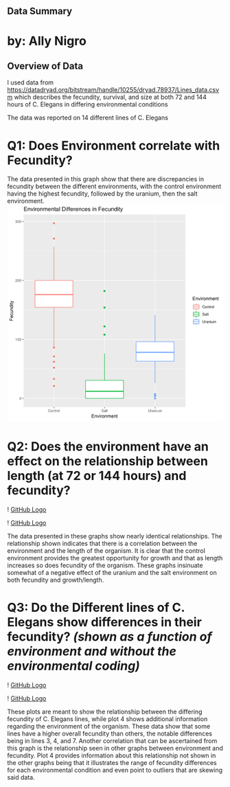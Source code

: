## **Data Summary**
# **by: Ally Nigro**


## **Overview of Data**

I used data from https://datadryad.org/bitstream/handle/10255/dryad.78937/Lines_data.csvm which describes the fecundity, survival, and size at both 72 and 144 hours of C. Elegans in differing environmental conditions

The data was reported on 14 different lines of C. Elegans

# **Q1: Does Environment correlate with Fecundity?**


The data presented in this graph show that there are discrepancies in fecundity between the different environments, with the control environment having the highest fecundity, followed by the uranium, then the salt environment.
![GitHub Logo](/arn9dx/plot1.png)

# **Q2: Does the environment have an effect on the relationship between length (at 72 or 144 hours) and fecundity?**
! [GitHub Logo](/arn9dx/plot2.png)

! [GitHub Logo](/arn9dx/plot3.png)

The data presented in these graphs show nearly identical relationships. The relationship shown indicates that there is a correlation between the environment and the length of the organism. It is clear that the control environment provides the greatest opportunity for growth and that as length increases so does fecundity of the organism. These graphs insinuate somewhat of a negative effect of the uranium and the salt environment on both fecundity and growth/length.

# **Q3: Do the Different lines of C. Elegans show differences in their fecundity?** *(shown as a function of environment and without the environmental coding)*
! [GitHub Logo](/arn9dx/plot4.png)

! [GitHub Logo](/arn9dx/plot5.png)

These plots are meant to show the  relationship between the differing fecundity of C. Elegans lines, while plot 4 shows additional information regarding the environment of the organism. These data show that some lines have a higher overall fecundity than others, the notable differences being in lines 3, 4, and 7. Another correlation that can be ascertained from this graph is the relationship seen in other graphs between environment and fecundity. Plot 4 provides information about this relationship not shown in the other graphs being that it illustrates the range of fecundity differences for each environmental condition and even point to outliers that are skewing said data.
